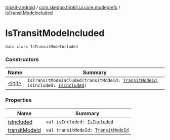 [tripkit-android](../../index.md) / [com.skedgo.tripkit.ui.core.modeprefs](../index.md) / [IsTransitModeIncluded](./index.md)

# IsTransitModeIncluded

`data class IsTransitModeIncluded`

### Constructors

| Name | Summary |
|---|---|
| [&lt;init&gt;](-init-.md) | `IsTransitModeIncluded(transitModeId: `[`TransitModeId`](../-transit-mode-id.md)`, isIncluded: `[`IsIncluded`](../-is-included.md)`)` |

### Properties

| Name | Summary |
|---|---|
| [isIncluded](is-included.md) | `val isIncluded: `[`IsIncluded`](../-is-included.md) |
| [transitModeId](transit-mode-id.md) | `val transitModeId: `[`TransitModeId`](../-transit-mode-id.md) |
